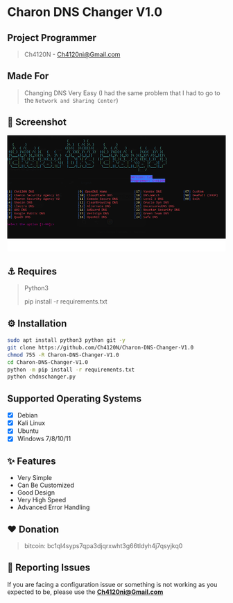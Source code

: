 <head>
  <meta name="google-site-verification" content="l4gzIHopgDDt57xRYeRvJZ5DYgg4lLb-qPciUxhNxkY" />
</head>

# Charon DNS Changer V1.0

## Project Programmer
> Ch4120N - Ch4120ni@Gmail.com

## Made For
> Changing DNS Very Easy (I had the same problem that I had to go to the `Network and Sharing Center`)

## 👀 Screenshot
<img src=".imgs/screenshot.png">

## ⚓ Requires
> Python3
> 
> pip install -r requirements.txt

## ⚙️ Installation

```bash
sudo apt install python3 python git -y
git clone https://github.com/Ch4120N/Charon-DNS-Changer-V1.0
chmod 755 -R Charon-DNS-Changer-V1.0
cd Charon-DNS-Changer-V1.0
python -m pip install -r requirements.txt
python chdnschanger.py
```

## Supported Operating Systems
- [X] Debian
- [X] Kali Linux
- [X] Ubuntu
- [X] Windows 7/8/10/11

## ✨ Features

* Very Simple
* Can Be Customized
* Good Design
* Very High Speed
* Advanced Error Handling

## ❤️ Donation 
> bitcoin:   bc1ql4syps7qpa3djqrxwht3g66tldyh4j7qsyjkq0

## 🚨 Reporting Issues

If you are facing a configuration issue or something is not working as you expected to be, please use the **Ch4120ni@Gmail.com**